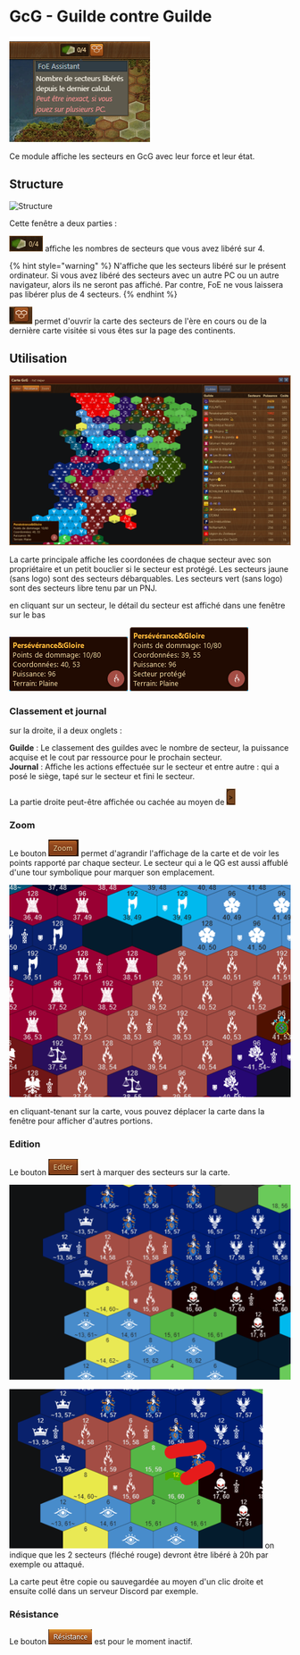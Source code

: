 # GcG - Guilde contre Guilde

![Icône](./.images/MenuGcG.png) 

Ce module affiche les secteurs en GcG avec leur force et leur état.

## Structure

![Structure](./.images/menu_gcg.png)

Cette fenêtre a deux parties :

![](./.images/Liberation.png) affiche les nombres de secteurs que vous avez libéré sur 4. 

{% hint style="warning" %}
N'affiche que les secteurs libéré sur le présent ordinateur. Si vous avez libéré des secteurs avec un autre PC ou un autre navigateur, alors ils ne seront pas affiché. Par contre, FoE ne vous laissera pas libérer plus de 4 secteurs.
{% endhint %}

![](./.images/icon_carte.png) permet d'ouvrir la carte des secteurs de l'ère en cours ou de la dernière carte visitée si vous êtes sur la page des continents.

## Utilisation

![Carte des secteurs](./.images/Carte.png)

La carte principale affiche les coordonées de chaque secteur avec son propriétaire et un petit bouclier si le secteur est protégé.
Les secteurs jaune (sans logo) sont des secteurs débarquables.
Les secteurs vert (sans logo) sont des secteurs libre tenu par un PNJ.

en cliquant sur un secteur, le détail du secteur est affiché dans une fenêtre sur le bas

![Détail d'un secteur](./.images/Detail_secteur.png)
![Détail d'un secteur protégé](./.images/Detail_secteur_proteger.png)

### Classement et journal

sur la droite, il a deux onglets :

**Guilde** : Le classement des guildes avec le nombre de secteur, la puissance acquise et le cout par ressource pour le prochain secteur.<BR>
**Journal** : Affiche les actions effectuée sur le secteur et entre autre : qui a posé le siège, tapé sur le secteur et fini le secteur.

La partie droite peut-être affichée ou cachée au moyen de ![](./.images/cache.png)

### Zoom

Le bouton ![](./.images/zoom.png) permet d'agrandir l'affichage de la carte et de voir les points rapporté par chaque secteur.
Le secteur qui a le QG est aussi affublé d'une tour symbolique pour marquer son emplacement.

![Carte zoomée](./.images/carte_zoom.png)

en cliquant-tenant sur la carte, vous pouvez déplacer la carte dans la fenêtre pour afficher d'autres portions.

### Edition

Le bouton ![](./.images/Editer.png) sert à marquer des secteurs sur la carte.

![Avant le marquage](./.images/edition_1.png)

![Après le marquage](./.images/edition_2.png) on indique que les 2 secteurs (fléché rouge) devront être libéré à 20h par exemple ou attaqué.

La carte peut être copie ou sauvegardée au moyen d'un clic droite et ensuite collé dans un serveur Discord par exemple.

### Résistance

Le bouton ![](./.images/resistance.png) est pour le moment inactif.
